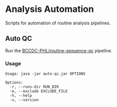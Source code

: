 # Analysis Automation
Scripts for automation of routine analysis pipelines.

## Auto QC
Run the [BCCDC-PHL/routine-sequence-qc](https://github.com/BCCDC-PHL/routine-sequence-qc) pipeline.

### Usage
```
Usage: java -jar auto-qc.jar OPTIONS

Options:
  -r, --runs-dir RUN_DIR
  -e, --exclude EXCLUDE_FILE
  -h, --help
  -v, --version
```
